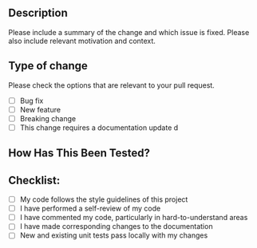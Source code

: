 ## Description
<!--- Describe your changes in detail -->
Please include a summary of the change and which issue is fixed. Please also include relevant motivation and context.

## Type of change
Please check the options that are relevant to your pull request.
- [ ] Bug fix
- [ ] New feature
- [ ] Breaking change 
- [ ] This change requires a documentation update
  d
## How Has This Been Tested?

## Checklist:

- [ ] My code follows the style guidelines of this project
- [ ] I have performed a self-review of my code
- [ ] I have commented my code, particularly in hard-to-understand areas
- [ ] I have made corresponding changes to the documentation
- [ ] New and existing unit tests pass locally with my changes